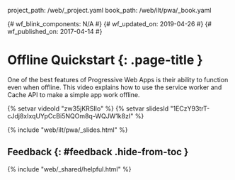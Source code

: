 project_path: /web/_project.yaml
book_path: /web/ilt/pwa/_book.yaml

{# wf_blink_components: N/A #}
{# wf_updated_on: 2019-04-26 #}
{# wf_published_on: 2017-04-14 #}

# Offline Quickstart {: .page-title }

One of the best features of Progressive Web Apps is their ability to function
even when offline. This video explains how to use the service worker and Cache
API to make a simple app work offline.

{% setvar videoId "zw35jKRSIlo" %}
{% setvar slidesId "1ECzY93trT-cJdj8xIxqUYpCcBi5NQOm8q-WQJW1k8zI" %}

{% include "web/ilt/pwa/_slides.html" %}

## Feedback {: #feedback .hide-from-toc }

{% include "web/_shared/helpful.html" %}
